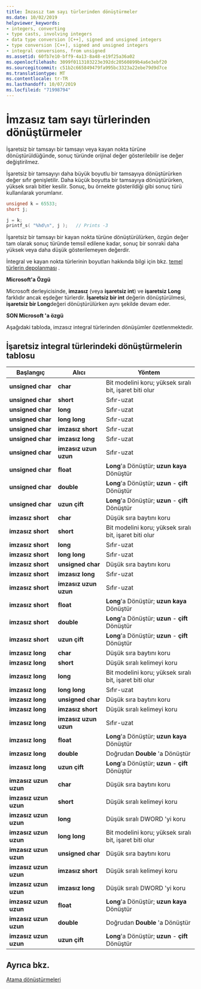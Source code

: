 ```yaml
---
title: İmzasız tam sayı türlerinden dönüştürmeler
ms.date: 10/02/2019
helpviewer_keywords:
- integers, converting
- type casts, involving integers
- data type conversion [C++], signed and unsigned integers
- type conversion [C++], signed and unsigned integers
- integral conversions, from unsigned
ms.assetid: 60fb7e10-bff9-4a13-8a48-e19f25a36a02
ms.openlocfilehash: 3099f0113103223e392dc20560899b4a6e3ebf20
ms.sourcegitcommit: c51b2c665849479fa995bc3323a22ebe79d9d7ce
ms.translationtype: MT
ms.contentlocale: tr-TR
ms.lasthandoff: 10/07/2019
ms.locfileid: "71998794"
---
```

# <a name="conversions-from-unsigned-integral-types"></a>İmzasız tam sayı türlerinden dönüştürmeler

İşaretsiz bir tamsayı bir tamsayı veya kayan nokta türüne dönüştürüldüğünde, sonuç türünde orijinal değer gösterilebilir ise değer değiştirilmez.

İşaretsiz bir tamsayıyı daha büyük boyutlu bir tamsayıya dönüştürürken değer sıfır genişletilir. Daha küçük boyutta bir tamsayıya dönüştürürken, yüksek sıralı bitler kesilir. Sonuç, bu örnekte gösterildiği gibi sonuç türü kullanılarak yorumlanır.

```C
unsigned k = 65533;
short j;

j = k;
printf_s( "%hd\n", j );   // Prints -3
```

İşaretsiz bir tamsayı bir kayan nokta türüne dönüştürülürken, özgün değer tam olarak sonuç türünde temsil edilene kadar, sonuç bir sonraki daha yüksek veya daha düşük gösterilemeyen değerdir.

İntegral ve kayan nokta türlerinin boyutları hakkında bilgi için bkz. [temel türlerin depolanması](../c-language/storage-of-basic-types.md) .

**Microsoft'a Özgü**

Microsoft derleyicisinde, **imzasız** (veya **işaretsiz int**) ve **işaretsiz Long** farklıdır ancak eşdeğer türlerdir. **İşaretsiz bir int** değerin dönüştürülmesi, **işaretsiz bir Long**değeri dönüştürülürken aynı şekilde devam eder.

**SON Microsoft 'a özgü**

Aşağıdaki tabloda, imzasız integral türlerinden dönüşümler özetlenmektedir.

## <a name="table-of-conversions-from-unsigned-integral-types"></a>İşaretsiz integral türlerindeki dönüştürmelerin tablosu

|Başlangıç|Alıcı|Yöntem|
|----------|--------|------------|
|**unsigned char**|**char**|Bit modelini koru; yüksek sıralı bit, işaret biti olur|
|**unsigned char**|**short**|Sıfır-uzat|
|**unsigned char**|**long**|Sıfır-uzat|
|**unsigned char**|**long long**|Sıfır-uzat|
|**unsigned char**|**imzasız short**|Sıfır-uzat|
|**unsigned char**|**imzasız long**|Sıfır-uzat|
|**unsigned char**|**imzasız uzun uzun**|Sıfır-uzat|
|**unsigned char**|**float**|**Long**'a Dönüştür; **uzun** **kaya** Dönüştür|
|**unsigned char**|**double**|**Long**'a Dönüştür; **uzun** - **çift** Dönüştür|
|**unsigned char**|**uzun çift**|**Long**'a Dönüştür; **uzun** - **çift** Dönüştür|
|**imzasız short**|**char**|Düşük sıra baytını koru|
|**imzasız short**|**short**|Bit modelini koru; yüksek sıralı bit, işaret biti olur|
|**imzasız short**|**long**|Sıfır-uzat|
|**imzasız short**|**long long**|Sıfır-uzat|
|**imzasız short**|**unsigned char**|Düşük sıra baytını koru|
|**imzasız short**|**imzasız long**|Sıfır-uzat|
|**imzasız short**|**imzasız uzun uzun**|Sıfır-uzat|
|**imzasız short**|**float**|**Long**'a Dönüştür; **uzun** **kaya** Dönüştür|
|**imzasız short**|**double**|**Long**'a Dönüştür; **uzun** - **çift** Dönüştür|
|**imzasız short**|**uzun çift**|**Long**'a Dönüştür; **uzun** - **çift** Dönüştür|
|**imzasız long**|**char**|Düşük sıra baytını koru|
|**imzasız long**|**short**|Düşük sıralı kelimeyi koru|
|**imzasız long**|**long**|Bit modelini koru; yüksek sıralı bit, işaret biti olur|
|**imzasız long**|**long long**|Sıfır-uzat|
|**imzasız long**|**unsigned char**|Düşük sıra baytını koru|
|**imzasız long**|**imzasız short**|Düşük sıralı kelimeyi koru|
|**imzasız long**|**imzasız uzun uzun**|Sıfır-uzat|
|**imzasız long**|**float**|**Long**'a Dönüştür; **uzun** **kaya** Dönüştür|
|**imzasız long**|**double**|Doğrudan **Double** 'a Dönüştür|
|**imzasız long**|**uzun çift**|**Long**'a Dönüştür; **uzun** - **çift** Dönüştür|
|**imzasız uzun uzun**|**char**|Düşük sıra baytını koru|
|**imzasız uzun uzun**|**short**|Düşük sıralı kelimeyi koru|
|**imzasız uzun uzun**|**long**|Düşük sıralı DWORD 'yi koru|
|**imzasız uzun uzun**|**long long**|Bit modelini koru; yüksek sıralı bit, işaret biti olur|
|**imzasız uzun uzun**|**unsigned char**|Düşük sıra baytını koru|
|**imzasız uzun uzun**|**imzasız short**|Düşük sıralı kelimeyi koru|
|**imzasız uzun uzun**|**imzasız long**|Düşük sıralı DWORD 'yi koru|
|**imzasız uzun uzun**|**float**|**Long**'a Dönüştür; **uzun** **kaya** Dönüştür|
|**imzasız uzun uzun**|**double**|Doğrudan **Double** 'a Dönüştür|
|**imzasız uzun uzun**|**uzun çift**|**Long**'a Dönüştür; **uzun** - **çift** Dönüştür|

## <a name="see-also"></a>Ayrıca bkz.

[Atama dönüştürmeleri](../c-language/assignment-conversions.md)
